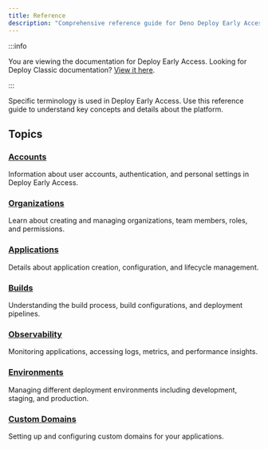```yaml
---
title: Reference
description: "Comprehensive reference guide for Deno Deploy Early Access covering accounts, organizations, applications, builds, observability, environments, and custom domains."
---
```


:::info

You are viewing the documentation for Deploy Early Access. Looking for Deploy
Classic documentation? [View it here](/deploy/).

:::

Specific terminology is used in Deploy Early Access. Use this reference guide to
understand key concepts and details about the platform.

## Topics

### [Accounts](/deploy/early-access/reference/accounts)

Information about user accounts, authentication, and personal settings in Deploy
Early Access.

### [Organizations](/deploy/early-access/reference/organizations)

Learn about creating and managing organizations, team members, roles, and
permissions.

### [Applications](/deploy/early-access/reference/applications)

Details about application creation, configuration, and lifecycle management.

### [Builds](/deploy/early-access/reference/builds)

Understanding the build process, build configurations, and deployment pipelines.

### [Observability](/deploy/early-access/reference/observability)

Monitoring applications, accessing logs, metrics, and performance insights.

### [Environments](/deploy/early-access/reference/environments)

Managing different deployment environments including development, staging, and
production.

### [Custom Domains](/deploy/early-access/reference/custom-domains)

Setting up and configuring custom domains for your applications.
